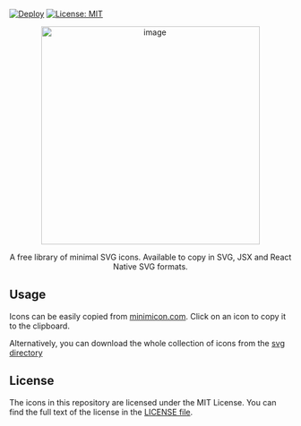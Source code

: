 [![Deploy](https://github.com/hamer0/minimicon/actions/workflows/deploy.yml/badge.svg)](https://github.com/hamer0/minimicon/actions/workflows/deploy.yml)
[![License: MIT](https://img.shields.io/badge/License-MIT-yellow.svg)](https://github.com/hamer0/minimicon/blob/master/LICENSE)

<p align="center">
  <img width="390" alt="image" src="https://github.com/hamer0/minimicon/assets/77765949/e55ccf04-7a3f-4f69-8095-5b841e59e856">
</p>

<p align="center">
  A free library of minimal SVG icons. Available to copy in SVG, JSX and React Native SVG formats.
</p>

## Usage
Icons can be easily copied from [minimicon.com](http://minimicon.com). Click on an icon to copy it to the clipboard. 

Alternatively, you can download the whole collection of icons from the [svg directory](./svg)

## License
The icons in this repository are licensed under the MIT License. You can find the full text of the license in the [LICENSE file](./LICENSE).
